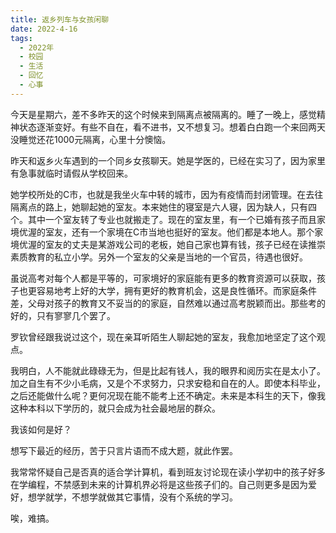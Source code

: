 ```yaml
---
title: 返乡列车与女孩闲聊
date: 2022-4-16
tags:
  - 2022年
  - 校园
  - 生活
  - 回忆
  - 心事
---
```


今天是星期六，差不多昨天的这个时候来到隔离点被隔离的。睡了一晚上，感觉精神状态逐渐变好。有些不自在，看不进书，又不想复习。想着白白跑一个来回两天没睡觉还花1000元隔离，心里十分懊恼。

昨天和返乡火车遇到的一个同乡女孩聊天。她是学医的，已经在实习了，因为家里有急事就临时请假从学校回来。

她学校所处的C市，也就是我坐火车中转的城市，因为有疫情而封闭管理。在去往隔离点的路上，她聊起她的室友。本来她住的寝室是六人寝，因为缺人，只有四个。其中一个室友转了专业也就搬走了。现在的室友里，有一个已婚有孩子而且家境优渥的室友，还有一个家境在C市当地也挺好的室友。他们都是本地人。那个家境优渥的室友的丈夫是某游戏公司的老板，她自己家也算有钱，孩子已经在读推崇素质教育的私立小学。另外一个室友的父亲是当地的一个官员，待遇也很好。

虽说高考对每个人都是平等的，可家境好的家庭能有更多的教育资源可以获取，孩子也更容易地考上好的大学，拥有更好的教育机会，这是良性循环。而家庭条件差，父母对孩子的教育又不妥当的的家庭，自然难以通过高考脱颖而出。那些考的好的，只有寥寥几个罢了。

罗钦曾经跟我说过这个，现在亲耳听陌生人聊起她的室友，我愈加地坚定了这个观点。

我明白，人不能就此碌碌无为，但是比起有钱人，我的眼界和阅历实在是太小了。加之自生有不少小毛病，又是个不求努力，只求安稳和自在的人。即使本科毕业，之后还能做什么呢？更何况现在能不能考上还不确定。未来是本科生的天下，像我这种本科以下学历的，就只会成为社会最地层的群众。

我该如何是好？

想写下最近的经历，苦于只言片语而不成大题，就此作罢。

我常常怀疑自己是否真的适合学计算机，看到班友讨论现在读小学初中的孩子好多在学编程，不禁感到未来的计算机界必将是这些孩子们的。自己则更多是因为爱好，想学就学，不想学就做其它事情，没有个系统的学习。

唉，难搞。
